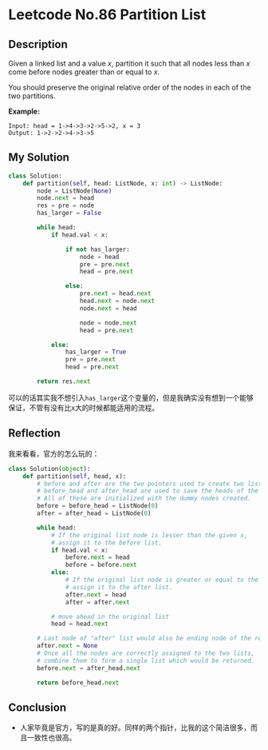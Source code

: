 # Leetcode No.86 Partition List

## Description

Given a linked list and a value *x*, partition it such that all nodes less than *x* come before nodes greater than or equal to *x*.

You should preserve the original relative order of the nodes in each of the two partitions.

**Example:**

```
Input: head = 1->4->3->2->5->2, x = 3
Output: 1->2->2->4->3->5
```

## My Solution

```python
class Solution:
    def partition(self, head: ListNode, x: int) -> ListNode:
        node = ListNode(None)
        node.next = head
        res = pre = node
        has_larger = False

        while head:
            if head.val < x:

                if not has_larger:
                    node = head
                    pre = pre.next
                    head = pre.next

                else:
                    pre.next = head.next
                    head.next = node.next
                    node.next = head

                    node = node.next
                    head = pre.next

            else:
                has_larger = True
                pre = pre.next
                head = pre.next

        return res.next
```

可以的话其实我不想引入`has_larger`这个变量的，但是我确实没有想到一个能够保证，不管有没有比x大的时候都能适用的流程。

## Reflection

我来看看，官方的怎么玩的：

```python
class Solution(object):
    def partition(self, head, x):
        # before and after are the two pointers used to create two list
        # before_head and after_head are used to save the heads of the two lists.
        # All of these are initialized with the dummy nodes created.
        before = before_head = ListNode(0)
        after = after_head = ListNode(0)

        while head:
            # If the original list node is lesser than the given x,
            # assign it to the before list.
            if head.val < x:
                before.next = head
                before = before.next
            else:
                # If the original list node is greater or equal to the given x,
                # assign it to the after list.
                after.next = head
                after = after.next

            # move ahead in the original list
            head = head.next

        # Last node of "after" list would also be ending node of the reformed list
        after.next = None
        # Once all the nodes are correctly assigned to the two lists,
        # combine them to form a single list which would be returned.
        before.next = after_head.next

        return before_head.next
```

## Conclusion

- 人家毕竟是官方，写的是真的好。同样的两个指针，比我的这个简洁很多，而且一致性也很高。